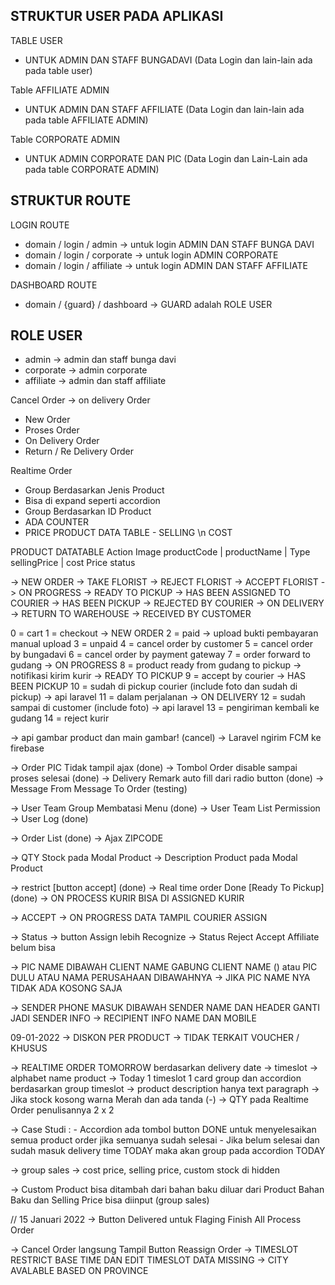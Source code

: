 ## STRUKTUR USER PADA APLIKASI

TABLE USER 
- UNTUK ADMIN DAN STAFF BUNGADAVI (Data Login dan lain-lain ada pada table user)

Table AFFILIATE ADMIN
- UNTUK ADMIN DAN STAFF AFFILIATE (Data Login dan lain-lain ada pada table AFFILIATE ADMIN)

Table CORPORATE ADMIN
- UNTUK ADMIN CORPORATE DAN PIC (Data Login dan Lain-Lain ada pada table CORPORATE ADMIN)

## STRUKTUR ROUTE
LOGIN ROUTE
- domain / login / admin -> untuk login ADMIN DAN STAFF BUNGA DAVI
- domain / login / corporate -> untuk login ADMIN CORPORATE
- domain / login / affiliate -> untuk login ADMIN DAN STAFF AFFILIATE

DASHBOARD ROUTE
- domain / {guard} / dashboard -> GUARD adalah ROLE USER

## ROLE USER
- admin -> admin dan staff bunga davi
- corporate -> admin corporate
- affiliate -> admin dan staff affiliate

Cancel Order -> on delivery Order
- New Order
- Proses Order
- On Delivery Order
- Return / Re Delivery Order

Realtime Order
- Group Berdasarkan Jenis Product
- Bisa di expand seperti accordion
- Group Berdasarkan ID Product 
- ADA COUNTER
- PRICE PRODUCT DATA TABLE - SELLING \n COST

PRODUCT DATATABLE
Action
Image
productCode | productName | Type
sellingPrice | cost Price
status

-> NEW ORDER
-> TAKE FLORIST
-> REJECT FLORIST
-> ACCEPT FLORIST
-> ON PROGRESS
-> READY TO PICKUP
-> HAS BEEN ASSIGNED TO COURIER
-> HAS BEEN PICKUP
-> REJECTED BY COURIER
-> ON DELIVERY
-> RETURN TO WAREHOUSE
-> RECEIVED BY CUSTOMER

0 = cart
1 = checkout -> NEW ORDER
2 = paid -> upload bukti pembayaran manual upload
3 = unpaid
4 = cancel order by customer
5 = cancel order by bungadavi
6 = cancel order by payment gateway
7 = order forward to gudang -> ON PROGRESS
8 = product ready from gudang to pickup -> notifikasi kirim kurir -> READY TO PICKUP
9 = accept by courier -> HAS BEEN PICKUP
10 = sudah di pickup courier (include foto dan sudah di pickup) -> api laravel
11 = dalam perjalanan -> ON DELIVERY
12 = sudah sampai di customer (include foto) -> api laravel
13 = pengiriman kembali ke gudang
14 = reject kurir

-> api gambar product dan main gambar! (cancel)
-> Laravel ngirim FCM ke firebase

-> Order PIC Tidak tampil ajax (done)
-> Tombol Order disable sampai proses selesai (done)
-> Delivery Remark auto fill dari radio button (done)
-> Message From Message To Order (testing)

-> User Team Group Membatasi Menu (done)
-> User Team List Permission 
-> User Log (done)

-> Order List (done)
-> Ajax ZIPCODE

-> QTY Stock pada Modal Product
-> Description Product pada Modal Product

-> restrict [button accept] (done)
-> Real time order Done [Ready To Pickup] (done)
-> ON PROCESS KURIR BISA DI ASSIGNED KURIR

-> ACCEPT -> ON PROGRESS DATA TAMPIL COURIER ASSIGN

-> Status -> button Assign lebih Recognize
-> Status Reject Accept Affiliate belum bisa

-> PIC NAME DIBAWAH CLIENT NAME GABUNG CLIENT NAME () atau PIC DULU ATAU NAMA PERUSAHAAN DIBAWAHNYA
-> JIKA PIC NAME NYA TIDAK ADA KOSONG SAJA

-> SENDER PHONE MASUK DIBAWAH SENDER NAME DAN HEADER GANTI JADI SENDER INFO
-> RECIPIENT INFO NAME DAN MOBILE


09-01-2022
-> DISKON PER PRODUCT -> TIDAK TERKAIT VOUCHER / KHUSUS

-> REALTIME ORDER TOMORROW berdasarkan delivery date -> timeslot -> alphabet name product
-> Today 1 timeslot 1 card group dan accordion berdasarkan group timeslot 
-> product description hanya text paragraph
-> Jika stock kosong warna Merah dan ada tanda (-)
-> QTY pada Realtime Order penulisannya 2 x 2

-> Case Studi : 
    - Accordion ada tombol button DONE untuk menyelesaikan semua product order jika semuanya sudah selesai
    - Jika belum selesai dan sudah masuk delivery time TODAY maka akan group pada accordion TODAY

-> group sales -> cost price, selling price, custom stock di hidden

-> Custom Product bisa ditambah dari bahan baku diluar dari Product Bahan Baku dan Selling Price bisa diinput (group sales)


// 15 Januari 2022
-> Button Delivered untuk Flaging Finish All Process Order 

-> Cancel Order langsung Tampil Button Reassign Order
-> TIMESLOT RESTRICT BASE TIME DAN EDIT TIMESLOT DATA MISSING
-> CITY AVALABLE BASED ON PROVINCE
